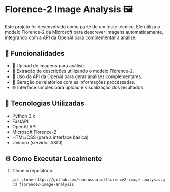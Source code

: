 # Florence-2 Image Analysis 🖼

Este projeto foi desenvolvido como parte de um teste técnico. Ele utiliza o modelo Florence-2 da Microsoft para descrever imagens automaticamente, integrando com a API da OpenAI para complementar a análise.

## 🔧 Funcionalidades

- 📂 Upload de imagens para análise.
- 🤖 Extração de descrições utilizando o modelo Florence-2.
- 🧠 Uso da API da OpenAI para gerar análises complementares.
- 📜 Geração de relatórios com as informações processadas.
- 🌐 Interface simples para upload e visualização dos resultados.

## 🚀 Tecnologias Utilizadas

- Python 3.x
- FastAPI
- OpenAI API
- Microsoft Florence-2
- HTML/CSS (para a interface básica)
- Uvicorn (servidor ASGI)

## ⚙ Como Executar Localmente

1. Clone o repositório:

   ```bash
   git clone https://github.com/seu-usuario/florence2-image-analysis.git
   cd florence2-image-analysis
